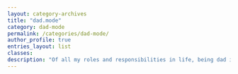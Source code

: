 ```yaml
---
layout: category-archives
title: "dad.mode"
category: dad-mode
permalink: /categories/dad-mode/
author_profile: true
entries_layout: list
classes:
description: "Of all my roles and responsibilities in life, being dad is the most challenging, most rewarding, most complicated, and occasionally most frustrating.  I can not imagine being more poorly equipped for this job.  Yet, here I am, dad.mode."
---
```

